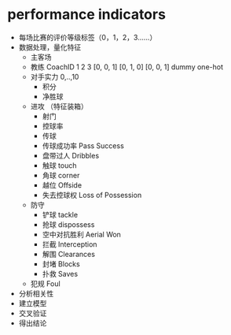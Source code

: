 # performance indicators
- 每场比赛的评价等级标签（0，1，2，3......）
- 数据处理，量化特征 
	- 主客场
	- 教练 CoachID 1 2 3 [0, 0, 1] [0, 1, 0] [0, 0, 1] dummy one-hot
	- 对手实力 0,..,10
	  - 积分
	  - 净胜球
  	- 进攻 （特征装箱）
  		- 射门
    	- 控球率
    	- 传球
        - 传球成功率 Pass Success
        - 盘带过人 Dribbles
        - 触球 touch
        - 角球 corner
	    - 越位 Offside
	    - 失去控球权 Loss of Possession
	- 防守
		- 铲球 tackle
        - 抢球 dispossess
        - 空中对抗胜利 Aerial Won
        - 拦截 Interception
        - 解围 Clearances
        - 封堵 Blocks
        - 扑救 Saves
     - 犯规 Foul
- 分析相关性
- 建立模型
- 交叉验证
- 得出结论
